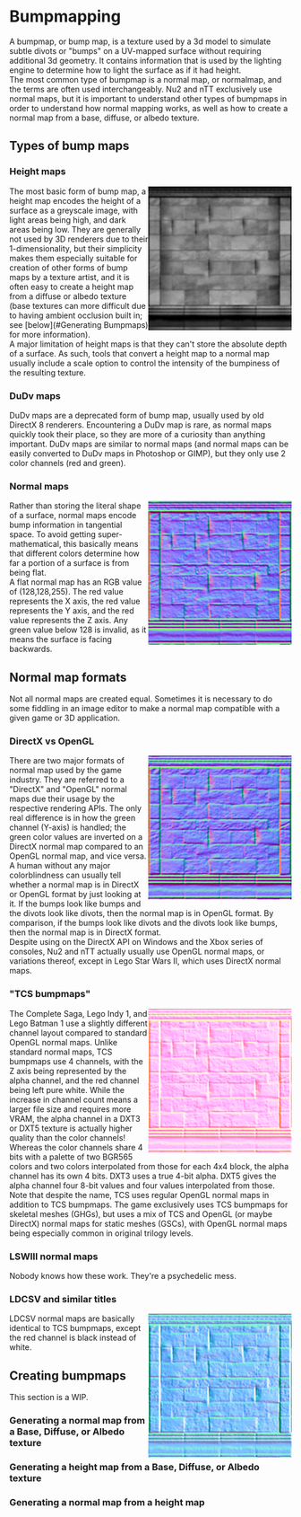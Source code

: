 # Bumpmapping

A bumpmap, or bump map, is a texture used by a 3d model to simulate subtle divots or "bumps" on a UV-mapped surface without requiring additional 3d geometry. It contains information that is used by the lighting engine to determine how to light the surface as if it had height. <br/>
The most common type of bumpmap is a normal map, or normalmap, and the terms are often used interchangeably. Nu2 and nTT exclusively use normal maps, but it is important to understand other types of bumpmaps in order to understand how normal mapping works, as well as how to create a normal map from a base, diffuse, or albedo texture. 

## Types of bump maps
### Height maps
[<img align="right" src="https://raw.githubusercontent.com/AlubJ/TTGames-LEGO-Documentation/main/media/bumpdemo/nab2_bldg_brick06_height.png" width="256" alt="A height map, taken from the Battlefront II Classic official modding tools." title="A height map, taken from the Battlefront II Classic official modding tools." />](https://raw.githubusercontent.com/AlubJ/TTGames-LEGO-Documentation/main/media/bumpdemo/nab2_bldg_brick06_height.png)
The most basic form of bump map, a height map encodes the height of a surface as a greyscale image, with light areas being high, and dark areas being low. They are generally not used by 3D renderers due to their 1-dimensionality, but their simplicity makes them especially suitable for creation of other forms of bump maps by a texture artist, and it is often easy to create a height map from a diffuse or albedo texture (base textures can more difficult due to having ambient occlusion built in; see [below](#Generating Bumpmaps) for more information). <br/>
A major limitation of height maps is that they can't store the absolute depth of a surface. As such, tools that convert a height map to a normal map usually include a scale option to control the intensity of the bumpiness of the resulting texture. 

### DuDv maps
DuDv maps are a deprecated form of bump map, usually used by old DirectX 8 renderers. Encountering a DuDv map is rare, as normal maps quickly took their place, so they are more of a curiosity than anything important. DuDv maps are similar to normal maps (and normal maps can be easily converted to DuDv maps in Photoshop or GIMP), but they only use 2 color channels (red and green). 

### Normal maps
[<img align="right" src="https://raw.githubusercontent.com/AlubJ/TTGames-LEGO-Documentation/main/media/bumpdemo/nab2_bldg_brick06_directx.png" width="256" alt="A DirectX-style normal map, generated from the heightmap above." title="A DirectX-style normal map, generated from the heightmap above." />](https://raw.githubusercontent.com/AlubJ/TTGames-LEGO-Documentation/main/media/bumpdemo/nab2_bldg_brick06_directx.png)
Rather than storing the literal shape of a surface, normal maps encode bump information in tangential space. To avoid getting super-mathematical, this basically means that different colors determine how far a portion of a surface is from being flat. <br/>
A flat normal map has an RGB value of (128,128,255). The red value represents the X axis, the red value represents the Y axis, and the red value represents the Z axis. Any green value below 128 is invalid, as it means the surface is facing backwards. 

## Normal map formats
Not all normal maps are created equal. Sometimes it is necessary to do some fiddling in an image editor to make a normal map compatible with a given game or 3D application. 

### DirectX vs OpenGL
[<img align="right" src="https://raw.githubusercontent.com/AlubJ/TTGames-LEGO-Documentation/main/media/bumpdemo/nab2_bldg_brick06_opengl.png" width="256" alt="An OpenGL-style normal map, generated from the heightmap above. Note the difference between this normal map and the DirectX normal map." title="An OpenGL-style normal map, generated from the heightmap above. Note the difference between this normal map and the DirectX normal map." />](https://raw.githubusercontent.com/AlubJ/TTGames-LEGO-Documentation/main/media/bumpdemo/nab2_bldg_brick06_opengl.png)
There are two major formats of normal map used by the game industry. They are referred to a "DirectX" and "OpenGL" normal maps due their usage by the respective rendering APIs. The only real difference is in how the green channel (Y-axis) is handled; the green color values are inverted on a DirectX normal map compared to an OpenGL normal map, and vice versa. <br/>
A human without any major colorblindness can usually tell whether a normal map is in DirectX or OpenGL format by just looking at it. If the bumps look like bumps and the divots look like divots, then the normal map is in OpenGL format. By comparison, if the bumps look like divots and the divots look like bumps, then the normal map is in DirectX format. <br/>
Despite using on the DirectX API on Windows and the Xbox series of consoles, Nu2 and nTT actually usually use OpenGL normal maps, or variations thereof, except in Lego Star Wars II, which uses DirectX normal maps.

### "TCS bumpmaps"
[<img align="right" src="https://raw.githubusercontent.com/AlubJ/TTGames-LEGO-Documentation/main/media/bumpdemo/nab2_bldg_brick06_tcs.png" width="256" alt="A TCS-style normal map, converted from the OpenGL normal map above." title="A TCS-style normal map, converted from the OpenGL normal map above." />](https://raw.githubusercontent.com/AlubJ/TTGames-LEGO-Documentation/main/media/bumpdemo/nab2_bldg_brick06_tcs.png)
The Complete Saga, Lego Indy 1, and Lego Batman 1 use a slightly different channel layout compared to standard OpenGL normal maps. Unlike standard normal maps, TCS bumpmaps use 4 channels, with the Z axis being represented by the alpha channel, and the red channel being left pure white. 
While the increase in channel count means a larger file size and requires more VRAM, the alpha channel in a DXT3 or DXT5 texture is actually higher quality than the color channels! Whereas the color channels share 4 bits with a palette of two BGR565 colors and two colors interpolated from those for each 4x4 block, the alpha channel has its own 4 bits. DXT3 uses a true 4-bit alpha. DXT5 gives the alpha channel four 8-bit values and four values interpolated from those.
Note that despite the name, TCS uses regular OpenGL normal maps in addition to TCS bumpmaps. The game exclusively uses TCS bumpmaps for skeletal meshes (GHGs), but uses a mix of TCS and OpenGL (or maybe DirectX) normal maps for static meshes (GSCs), with OpenGL normal maps being especially common in original trilogy levels.

### LSWIII normal maps
Nobody knows how these work. They're a psychedelic mess. 

### LDCSV and similar titles
[<img align="right" src="https://raw.githubusercontent.com/AlubJ/TTGames-LEGO-Documentation/main/media/bumpdemo/nab2_bldg_brick06_ldcsv.png" width="256" alt="A LDCSV-style normal map, converted from the OpenGL normal map above." title="A LDCSV-style normal map, converted from the OpenGL normal map above." />](https://raw.githubusercontent.com/AlubJ/TTGames-LEGO-Documentation/main/media/bumpdemo/nab2_bldg_brick06_ldcsv.png)
LDCSV normal maps are basically identical to TCS bumpmaps, except the red channel is black instead of white.


## Creating bumpmaps

This section is a WIP. 

### Generating a normal map from a Base, Diffuse, or Albedo texture


### Generating a height map from a Base, Diffuse, or Albedo texture


### Generating a normal map from a height map


